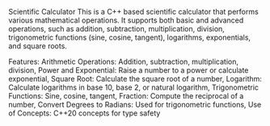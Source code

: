 Scientific Calculator
This is a C++ based scientific calculator that performs various mathematical operations. 
It supports both basic and advanced operations, such as addition, subtraction, multiplication, division, trigonometric functions (sine, cosine, tangent), logarithms, exponentials, and square roots.

Features:
Arithmetic Operations: Addition, subtraction, multiplication, division,
Power and Exponential: Raise a number to a power or calculate exponential,
Square Root: Calculate the square root of a number,
Logarithm: Calculate logarithms in base 10, base 2, or natural logarithm,
Trigonometric Functions: Sine, cosine, tangent,
Fraction: Compute the reciprocal of a number,
Convert Degrees to Radians: Used for trigonometric functions,
Use of Concepts: C++20 concepts for type safety
